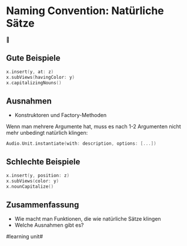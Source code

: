 # Naming Convention: Natürliche Sätze
💬

## Gute Beispiele

```swift
x.insert(y, at: z)
x.subViews(havingColor: y)
x.capitalizingNouns()
```

## Ausnahmen

- Konstruktoren und Factory-Methoden

Wenn man mehrere Argumente hat, muss es nach 1-2 Argumenten nicht mehr unbedingt natürlich klingen:

```swift
Audio.Unit.instantiate(with: description, options: [...])
```

## Schlechte Beispiele

```swift
x.insert(y, position: z)
x.subViews(color: y)
x.nounCapitalize()
```


## Zusammenfassung
- Wie macht man Funktionen, die wie natürliche Sätze klingen
- Welche Ausnahmen gibt es?


#learning unit#